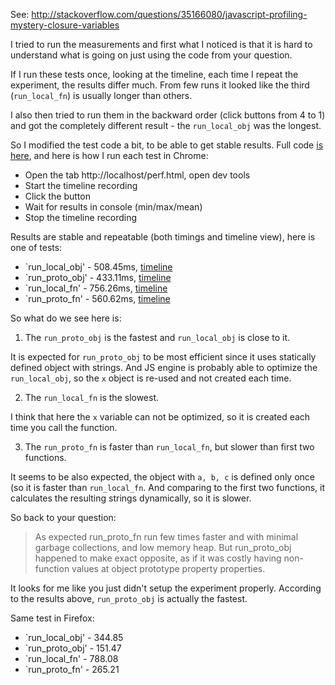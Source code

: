 See: http://stackoverflow.com/questions/35166080/javascript-profiling-mystery-closure-variables

I tried to run the measurements and first what I noticed is that it is hard to understand what is going on just using the code from your question.

If I run these tests once, looking at the timeline, each time I repeat the experiment, the results differ much.
From few runs it looked like the third (`run_local_fn`) is usually longer than others.

I also then tried to run them in the backward order (click buttons from 4 to 1) and got the completely different result - the `run_local_obj` was the longest.

So I modified the test code a bit, to be able to get stable results.
Full code [is here](https://github.com/serebrov/so-questions/tree/master/js-perf-test), and here is how I run each test in Chrome:

- Open the tab http://localhost/perf.html, open dev tools
- Start the timeline recording
- Click the button
- Wait for results in console (min/max/mean)
- Stop the timeline recording

Results are stable and repeatable (both timings and timeline view), here is one of tests:

- `run_local_obj' - 508.45ms, [timeline](https://raw.githubusercontent.com/serebrov/so-questions/master/js-perf-test/1_run_local_obj.png)
- `run_proto_obj' - 433.11ms, [timeline](https://raw.githubusercontent.com/serebrov/so-questions/master/js-perf-test/2_run_proto_obj.png)
- `run_local_fn' - 756.26ms, [timeline](https://raw.githubusercontent.com/serebrov/so-questions/master/js-perf-test/3_run_local_fn.png)
- `run_proto_fn' - 560.62ms, [timeline](https://raw.githubusercontent.com/serebrov/so-questions/master/js-perf-test/4_run_proto_fn.png)

So what do we see here is:

1) The `run_proto_obj` is the fastest and `run_local_obj` is close to it.

It is expected for `run_proto_obj` to be most efficient since it uses statically defined object with strings.
And JS engine is probably able to optimize the `run_local_obj`, so the `x` object is re-used and not created each time.

2) The `run_local_fn` is the slowest.

I think that here the `x` variable can not be optimized, so it is created each time you call the function.

3) The `run_proto_fn` is faster than `run_local_fn`, but slower than first two functions.

It seems to be also expected, the object with `a, b, c` is defined only once (so it is faster than `run_local_fn`.
And comparing to the first two functions, it calculates the resulting strings dynamically, so it is slower.

So back to your question:

> As expected run_proto_fn run few times faster and with minimal garbage collections, and low memory heap.
> But run_proto_obj happened to make exact opposite, as if it was costly having non-function values at object prototype property properties.

It looks for me like you just didn't setup the experiment properly.
According to the results above, `run_proto_obj` is actually the fastest.

Same test in Firefox:

- `run_local_obj' - 344.85
- `run_proto_obj' - 151.47
- `run_local_fn' - 788.08
- `run_proto_fn' - 265.21
